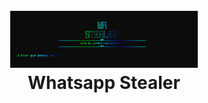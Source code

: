 <a id="top"></a>
<h1 align="center">
  <br>
  <a href="https://github.com/xpierroz/WhatsappStealer"><img src="assets/home.png" width=300 weigth=400 alt="R"></a>
  <br>
 Whatsapp Stealer
  <br>
</h1>